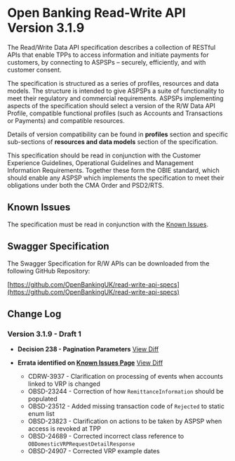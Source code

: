 # Open Banking Read-Write API Version 3.1.9

The Read/Write Data API specification describes a collection of RESTful APIs that enable TPPs to access information and initiate payments for customers, by connecting to ASPSPs – securely, efficiently, and with customer consent.

The specification is structured as a series of profiles, resources and data models. The structure is intended to give ASPSPs a suite of functionality to meet their regulatory and commercial requirements. ASPSPs implementing aspects of the specification should select a version of the R/W Data API Profile, compatible functional profiles (such as Accounts and Transactions or Payments) and compatible resources.

Details of version compatibility can be found in **profiles** section and specific sub-sections of **resources and data models** section of the specification.

This specification should be read in conjunction with the Customer Experience Guidelines, Operational Guidelines and Management Information Requirements. Together these form the OBIE standard, which should enable any ASPSP which implements the specification to meet their obligations under both the CMA Order and PSD2/RTS.

## Known Issues

The specification must be read in conjunction with the [Known Issues](https://openbanking.atlassian.net/wiki/spaces/DZ/pages/47546479/Known+Specification+Issues).

## Swagger Specification

The Swagger Specification for R/W APIs can be downloaded from the following GitHub Repository:

[https://github.com/OpenBankingUK/read-write-api-specs](https://github.com/OpenBankingUK/read-write-api-specs)

## Change Log

### Version 3.1.9 - Draft 1
- __Decision 238 - Pagination Parameters__ [View Diff](https://openbanking.atlassian.net/wiki/spaces/WOR/pages/2120550261/238)

- __Errata identified on [Known Issues Page](https://openbanking.atlassian.net/wiki/spaces/DZ/pages/47546479/Known+Specification+Issues)__ [View Diff](https://github.com/OpenBankingUK/read-write-api-docs-pub/commit/f17f3e01b6dfa277b382de51f9f320c0075bb6fb)
  - CDRW-3937 - Clarification on processing of events when accounts linked to VRP is changed
  - OBSD-23244 - Correction of how `RemittanceInformation` should be populated
  - OBSD-23512 - Added missing transaction code of `Rejected` to static enum list
  - OBSD-23823 - Clarification on actions to be taken by ASPSP when access is revoked at TPP
  - OBSD-24689 - Corrected incorrect class reference to `OBDomesticVRPRequestDetailResponse`
  - OBSD-24907 - Corrected VRP example dates